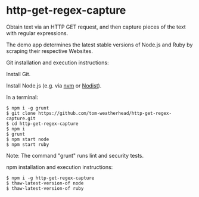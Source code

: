# http-get-regex-capture
Obtain text via an HTTP GET request, and then capture pieces of the text with regular expressions.

The demo app determines the latest stable versions of Node.js and Ruby by scraping their respective Websites.

Git installation and execution instructions:

Install Git.

Install Node.js (e.g. via [nvm](https://github.com/creationix/nvm) or [Nodist](https://github.com/marcelklehr/nodist)).

In a terminal:

	$ npm i -g grunt
	$ git clone https://github.com/tom-weatherhead/http-get-regex-capture.git
	$ cd http-get-regex-capture
	$ npm i
	$ grunt
	$ npm start node
	$ npm start ruby

Note: The command "grunt" runs lint and security tests.

npm installation and execution instructions:

	$ npm i -g http-get-regex-capture
	$ thaw-latest-version-of node
	$ thaw-latest-version-of ruby
